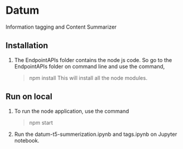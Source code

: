 # Datum
Information tagging and Content Summarizer

## Installation
1. The EndpointAPIs folder contains the node js code. So go to the EndpointAPIs folder on command line and use the command,
   > npm install
   This will install all the node modules.
   
## Run on local
1. To run the node application, use the command
   > npm start
2. Run the datum-t5-summerization.ipynb and tags.ipynb on Jupyter notebook.
